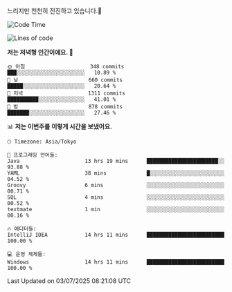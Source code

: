 느리지만 천천히 전진하고 있습니다.🐢

<!--START_SECTION:waka-->
![Code Time](http://img.shields.io/badge/Code%20Time-1%2C627%20hrs%2015%20mins-blue)

![Lines of code](https://img.shields.io/badge/%EC%A0%80%EB%8A%94%20%EC%97%AC%ED%83%9C%EA%B9%8C%EC%A7%80%20-923.3%20thousand%20%EC%A4%84%EC%9D%98%20%EC%BD%94%EB%93%9C%EB%A5%BC%20%EC%9E%91%EC%84%B1%ED%96%88%EC%96%B4%EC%9A%94.-blue)

**저는 저녁형 인간이에요. 🦉** 

```text
🌞 아침                     348 commits         ███░░░░░░░░░░░░░░░░░░░░░░   10.89 % 
🌆 낮　                     660 commits         █████░░░░░░░░░░░░░░░░░░░░   20.64 % 
🌃 저녁                     1311 commits        ██████████░░░░░░░░░░░░░░░   41.01 % 
🌙 밤　                     878 commits         ███████░░░░░░░░░░░░░░░░░░   27.46 % 
```


📊 **저는 이번주를 이렇게 시간을 보냈어요.** 

```text
🕑︎ Timezone: Asia/Tokyo

💬 프로그래밍 언어들: 
Java                     13 hrs 19 mins      ███████████████████████░░   93.88 % 
YAML                     38 mins             █░░░░░░░░░░░░░░░░░░░░░░░░   04.52 % 
Groovy                   6 mins              ░░░░░░░░░░░░░░░░░░░░░░░░░   00.71 % 
SQL                      4 mins              ░░░░░░░░░░░░░░░░░░░░░░░░░   00.52 % 
textmate                 1 min               ░░░░░░░░░░░░░░░░░░░░░░░░░   00.16 % 

🔥 에디터들: 
IntelliJ IDEA            14 hrs 11 mins      █████████████████████████   100.00 % 

💻 운영 체제들: 
Windows                  14 hrs 11 mins      █████████████████████████   100.00 % 
```


 Last Updated on 03/07/2025 08:21:08 UTC
<!--END_SECTION:waka-->
